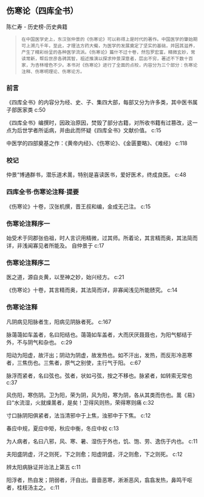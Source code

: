 ## 伤寒论（四库全书）

陈仁寿  -  历史榜-历史典籍

>     在中国医学史上，东汉张仲景的《伤寒论》可以称得上是时代的著作。中国医学的肇始期可上溯几千年，至此，才理法方药大僃，为医学的发展奠定了坚实的基础，并因其滋养，产生了精彩纷呈的各种医学流派。《伤寒论》篇什不过十卷，然包罗宏富，精微玄妙，常读常新，帮后世彦各骋其智，祖述推演以探求仲景深意者，层出不穷，著述不下数十百家，为杏林增色不少。本书对《伤寒论》进行了全面的点校，内容分为三个部分：伤寒论注释、伤寒明理论、伤寒论方。


### 前言

《四库全书》的内容分为经、史、子、集四大部，每部又分为许多类，其中医书属子部医家类 c:50

《四库全书》编撰时，因政治原因，焚毁了部分古籍，对所收书籍有过篡改，这一点为后世学者所诟病，并由此而怀疑《四库全书》文献价值。 c:15

中医学的四部奠基之作：《黄帝内经》、《伤寒论》、《金匮要略》、《难经》 c:118

### 校记

仲景“博通群书，潜乐道术暠，特别是喜读医书，爱好医术，终成良医。 c:48

### 四库全书·伤寒论注释·提要

《伤寒论》十卷，汉张机撰，晋王叔和编，金成无己注。 c:15

### 伤寒论注释序一

始受术于同郡张伯祖，时人言识用精微，过其师。所着论，其言精而奥，其法简而详，非浅闻寡见者所能及。 
    自仲景于 c:17

### 伤寒论注释序二

医之道，源自炎黄，以至神之妙，始兴经方。 c:21

《伤寒论》十卷，其言精而奥，其法简而详，非寡闻浅见所能赜究。 c:14

### 伤寒论注释

凡阴病见阳脉者生，阳病见阴脉者死。 c:167

脉蔼蔼如车盖者，名曰阳结也。蔼蔼如车盖者，大而厌厌聂聂也，为阳气郁结于外，不与阴气和杂也。 c:29

阳动为阳虚，故汗出；阴动为阴虚，故发热也。如不汗出，发热，而反形冷恶寒者，三焦伤也。三焦者，原气之别使，主行气于阳。 c:67

脉浮而紧者，名曰弦也。弦者，状如弓弦，按之不移也。脉紧者，如转索无常也 c:37

风伤阳，寒伤阴。卫为阳，荣为阴，风为阳，寒为阴，各从其类而伤也。暠《易》曰“水流湿，火就燥暠者，是矣！卫得风则热，荣得寒则痛 c:32

寸口脉阴阳俱紧者，法当清邪中于上焦，浊邪中于下焦。 c:12

春应中规，夏应中矩，秋应中衡，冬应中权 c:13

为人病者，名曰八邪，风、寒、暑、湿伤于外也，饥、饱、劳、逸伤于内也。 c:11

夫阳盛阴虚，汗之则死，下之则愈；阳虚阴盛，汗之则愈，下之则死。 c:12

辨太阳病脉证并治法上第五 c:11

阳浮者，热自发；阴弱者，汗自出。啬啬恶寒，淅淅恶风，翕翕发热，鼻鸣干呕者，桂枝汤主之。 c:11